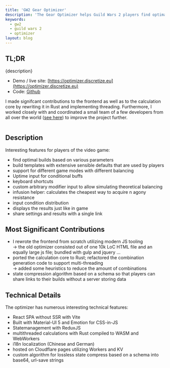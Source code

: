 ```yaml
---
title: 'GW2 Gear Optimizer'
description: 'The Gear Optimizer helps Guild Wars 2 players find optimal builds for fractals, raids, and strike missions.'
keywords:
  - gw2
  - guild wars 2
  - optimizer
layout: blog
---
```


<script>
  import overview from "./images/gear-optimizer.png?default"
  import Image from "$components/Image.svelte"
</script>

## TL;DR

{description}

- Demo / live site: [https://optimizer.discretize.eu](https://optimizer.discretize.eu)
- Code: [Github](https://github.com/discretize/discretize-gear-optimizer)

I made signifcant contributions to the frontend as well as to the calculation core by rewriting it in Rust and implementing threading.
Furthermore, I worked closely with and coordinated a small team of a few developers from all over the world ([see here](https://github.com/discretize/discretize-gear-optimizer/graphs/contributors)) to improve the project further.

<Image meta={overview} />

## Description

Interesting features for players of the video game:

- find optimal builds based on various parameters
- build templates with extensive sensible defaults that are used by players
- support for different game modes with different balancing
- Uptime input for conditional buffs
- keyboard shortcuts
- custom arbitrary modifier input to allow simulating theoretical balancing
- infusion helper: calculates the cheapest way to acquire n agony resistance
- input condition distribution
- displays the results just like in game
- share settings and results with a single link

## Most Significant Contributions

- I rewrote the frontend from scratch utilizing modern JS tooling  
  -> the old optimizer consisted out of one 10k LoC HTML file and an equally large js file; bundled with gulp and jquery ...
- ported the calculation core to Rust; refactored the combination generation code to support multi-threading  
  -> added some heuristics to reduce the amount of combinations
- state compression algorithm based on a schema so that players can share links to their builds without a server storing data

## Technical Details

The optimizer has numerous interesting technical features:

- React SPA without SSR with Vite
- Built with Material-UI 5 and Emotion for CSS-in-JS
- Statemanagement with ReduxJS
- multithreaded calculations with Rust compiled to WASM and WebWorkers
- i18n localization (Chinese and German)
- hosted on Cloudflare pages utilizing Workers and KV
- custom algorithm for lossless state compress based on a schema into base64, url-save strings
